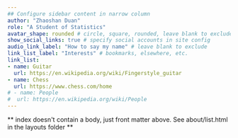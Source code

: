 ```yaml
---
## Configure sidebar content in narrow column
author: "Zhaoshan Duan"
role: "A Student of Statistics"
avatar_shape: rounded # circle, square, rounded, leave blank to exclude
show_social_links: true # specify social accounts in site config
audio_link_label: "How to say my name" # leave blank to exclude
link_list_label: "Interests" # bookmarks, elsewhere, etc.
link_list:
- name: Guitar
  url: https://en.wikipedia.org/wiki/Fingerstyle_guitar
- name: Chess
  url: https://www.chess.com/home
# - name: People
#  url: https://en.wikipedia.org/wiki/People
---
```


** index doesn't contain a body, just front matter above.
See about/list.html in the layouts folder **